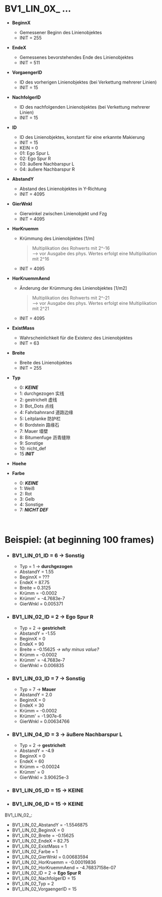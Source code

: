 # BV1_LIN_0X_ ...
- **BeginnX**
  - Gemessener Beginn des Linienobjektes
  - INIT = 255
- **EndeX**
  - Gemessenes bevorstehendes Ende des Linienobjektes
  - INIT = 511
- **VorgaengerID**
  - ID des vorherigen Linienobjektes (bei Verkettung mehrerer Linien)
  - INIT = 15
- **NachfolgerID**
  - ID des nachfolgenden Linienobjektes (bei Verkettung mehrerer Linien)
  - INIT = 15
- **ID**
  - ID des Linienobjektes, konstant für eine erkannte Makierung
  - INIT = 15
  - KEIN = 0
  - 01: Ego Spur L
  - 02: Ego Spur R
  - 03: äußere Nachbarspur L
  - 04: äußere Nachbarspur R
- **AbstandY**
  - Abstand des Linienobjektes in Y-Richtung
  - INIT = 4095
- **GierWnkl**
  - Gierwinkel zwischen Linienobjekt und Fzg
  - INIT = 4095
- **HorKruemm**
  - Krümmung des Linienobjektes [1/m]
    > Multiplikation des Rohwerts mit 2^-16  
      --> vor Ausgabe des phys. Wertes erfolgt eine Multiplikation mit 2^16
  - INIT = 4095
- **HorKruemmAend**
  - Änderung der Krümmung des Linienobjektes [1/m2]
    > Multiplikation des Rohwerts mit 2^-21  
      --> vor Ausgabe des phys. Wertes erfolgt eine Multiplikation mit 2^21
  - INIT = 4095
- **ExistMass**
  - Wahrscheinlichkeit für die Existenz des Linienobjektes
  - INIT = 63

- **Breite**
  - Breite des Linienobjektes
  - INIT = 255
- **Typ**
  - 0: ***KEINE***
  - 1: durchgezogen 实线
  - 2: gestrichelt 虚线
  - 3: Bot_Dots 点线
  - 4: Fahrbahnrand 道路边缘
  - 5: Leitplanke 防护栏
  - 6: Bordstein 路缘石
  - 7: Mauer 墙壁
  - 8: Bitumenfuge 沥青缝隙
  - 9: Sonstige
  - 10: nicht_def
  - 15 ***INIT***
- **Hoehe**
- **Farbe**
  - 0: ***KEINE***
  - 1: Weiß
  - 2: Rot
  - 3: Gelb
  - 4: Sonstige
  - 7: ***NICHT DEF***


<br>  

# Beispiel: (at beginning 100 frames)
- ### BV1_LIN_01_ID = 6 $\to$ **Sonstig**
  - Typ = 1 $\to$ **durchgezogen**
  - AbstandY = 1.55
  - BeginnX = ???
  - EndeX = 87.75
  - Breite = 0.3125
  - Krümm = -0.0002
  - Krümm' = -4.7683e-7
  - GierWnkl = 0.005371
- ### BV1_LIN_02_ID = 2 $\to$ **Ego Spur R**
  - Typ = 2 $\to$ **gestrichelt**
  - AbstandY = -1.55
  - BeginnX = 0
  - EndeX = 90
  - Breite = -0.15625 *-> why minus value?*
  - Krümm = -0.0002
  - Krümm' = -4.7683e-7
  - GierWnkl = 0.006835
- ### BV1_LIN_03_ID = 7 $\to$ **Sonstig**
  - Typ = 7 $\to$ **Mauer**
  - AbstandY = 2.0
  - BeginnX = 0
  - EndeX = 30
  - Krümm = -0.0002
  - Krümm' = -1.907e-6
  - GierWnkl = 0.00634766
- ### BV1_LIN_04_ID = 3 $\to$ **äußere Nachbarspur L**
  - Typ = 2 $\to$ **gestrichelt**
  - AbstandY = -4.9
  - BeginnX = 0
  - EndeX = 60
  - Krümm = -0.00024
  - Krümm' = 0
  - GierWnkl = 3.90625e-3
- ### BV1_LIN_05_ID = 15 $\to$ **KEINE**
- ### BV1_LIN_06_ID = 15 $\to$ **KEINE**


BV1_LIN_02_:
- BV1_LIN_02_AbstandY = -1.5546875
- BV1_LIN_02_BeginnX = 0
- BV1_LIN_02_Breite = -0.15625
- BV1_LIN_02_EndeX = 82.75
- BV1_LIN_02_ExistMass = 1
- BV1_LIN_02_Farbe = 1
- BV1_LIN_02_GierWnkl = 0.00683594
- BV1_LIN_02_HorKruemm = -0.00019836
- BV1_LIN_02_HorKruemmAend = -4.76837158e-07
- BV1_LIN_02_ID = 2 $\to$ **Ego Spur R**
- BV1_LIN_02_NachfolgerID = 15
- BV1_LIN_02_Typ = 2
- BV1_LIN_02_VorgaengerID = 15
